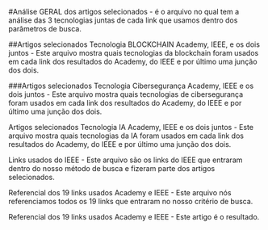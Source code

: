 #Análise GERAL dos artigos selecionados - é o arquivo no qual tem a análise das 3 tecnologias juntas de cada link que usamos dentro dos parâmetros de busca.

##Artigos selecionados Tecnologia BLOCKCHAIN Academy, IEEE, e os dois juntos - Este arquivo mostra quais tecnologias da blockchain foram usados em cada link dos resultados do Academy, do IEEE e por último uma junção dos dois.

###Artigos selecionados Tecnologia Cibersegurança Academy, IEEE e os dois juntos - Este arquivo mostra quais tecnologias de cibersegurança foram usados em cada link dos resultados do Academy, do IEEE e por último uma junção dos dois.

Artigos selecionados Tecnologia IA Academy, IEEE e os dois juntos - Este arquivo mostra quais tecnologias da IA foram usados em cada link dos resultados do Academy, do IEEE e por último uma junção dos dois.

Links usados do IEEE - Este arquivo são os links do IEEE que entraram dentro do nosso método de busca e fizeram parte dos artigos selecionados.

Referencial dos 19 links usados Academy e IEEE - Este arquivo nós referenciamos todos os 19 links que entraram no nosso critério de busca.

Referencial dos 19 links usados Academy e IEEE - Este artigo é o resultado.